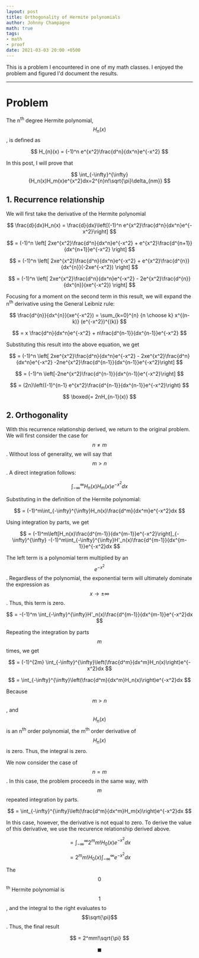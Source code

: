 ```yaml
---
layout: post
title: Orthogonality of Hermite polynomials
author: Johnny Champagne
math: true
tags:
- math
- proof
date: 2021-03-03 20:00 +0500
---
```

This is a problem I encountered in one of my math classes. I enjoyed the problem and figured I'd document the results.

___

# Problem

The n<sup>th</sup> degree Hermite polynomial, $$H_{n}(x)$$, is defined as

$$
H_{n}(x) = (-1)^n e^{x^2}\frac{d^n}{dx^n}e^{-x^2}
$$

In this post, I will prove that

$$
\int_{-\infty}^{\infty}{H_n(x)H_m(x)e^{x^2}dx=2^{n}n!\sqrt{\pi}\delta_{nm}}
$$

## 1. Recurrence relationship

We will first take the derivative of the Hermite polynomial

$$
\frac{d}{dx}H_n(x) =  \frac{d}{dx}\left[(-1)^n e^{x^2}\frac{d^n}{dx^n}e^{-x^2}\right]
$$

$$
= (-1)^n \left[ 2xe^{x^2}\frac{d^n}{dx^n}e^{-x^2} + e^{x^2}\frac{d^{n+1}}{dx^{n+1}}e^{-x^2} \right]
$$

$$
= (-1)^n \left[ 2xe^{x^2}\frac{d^n}{dx^n}e^{-x^2} + e^{x^2}\frac{d^{n}}{dx^{n}}(-2xe^{-x^2}) \right]
$$

$$
= (-1)^n \left[ 2xe^{x^2}\frac{d^n}{dx^n}e^{-x^2} - 2e^{x^2}\frac{d^{n}}{dx^{n}}(xe^{-x^2}) \right]
$$

Focusing for a moment on the second term in this result, we will expand the n<sup>th</sup> derivative using the General Leibniz rule:

$$
\frac{d^{n}}{dx^{n}}(xe^{-x^2}) = \sum_{k=0}^{n} {n \choose k} x^{(n-k)} (e^{-x^2})^{(k)}
$$

$$
= x \frac{d^n}{dx^n}e^{-x^2} + n\frac{d^{n-1}}{dx^{n-1}}e^{-x^2}
$$

Substituting this result into the above equation, we get

$$
= (-1)^n \left[ 2xe^{x^2}\frac{d^n}{dx^n}e^{-x^2} - 2xe^{x^2}\frac{d^n}{dx^n}e^{-x^2} -2ne^{x^2}\frac{d^{n-1}}{dx^{n-1}}e^{-x^2}\right]
$$

$$
= (-1)^n \left[-2ne^{x^2}\frac{d^{n-1}}{dx^{n-1}}e^{-x^2}\right]
$$

$$
= (2n)\left((-1)^{n-1} e^{x^2}\frac{d^{n-1}}{dx^{n-1}}e^{-x^2}\right)
$$

$$
\boxed{= 2nH_{n-1}(x)}
$$

## 2. Orthogonality

With this recurrence relationship derived, we return to the original problem. We will first consider the case for $$n\neq m$$. Without loss of generality, we will say that $$m > n$$. A direct integration follows:

$$
\int_{-\infty}^{\infty}H_n(x)H_m(x)e^{-x^2}dx
$$

Substituting in the definition of the Hermite polynomial:

$$
= (-1)^m\int_{-\infty}^{\infty}H_n(x)\frac{d^m}{dx^m}e^{-x^2}dx
$$

Using integration by parts, we get

$$
= (-1)^m\left[H_n(x)\frac{d^{m-1}}{dx^{m-1}}e^{-x^2}\right]_{-\infty}^{\infty} -(-1)^m\int_{-\infty}^{\infty}H'_n(x)\frac{d^{m-1}}{dx^{m-1}}e^{-x^2}dx
$$


The left term is a polynomial term multiplied by an $$e^{-x^2}$$. Regardless of the polynomial, the exponential term will ultimately dominate the expression as $$x \to \pm \infty$$. Thus, this term is zero.

$$
= -(-1)^m \int_{-\infty}^{\infty}H'_n(x)\frac{d^{m-1}}{dx^{m-1}}e^{-x^2}dx
$$

Repeating the integration by parts $$m$$ times, we get

$$
= (-1)^{2m} \int_{-\infty}^{\infty}\left(\frac{d^m}{dx^m}H_n(x)\right)e^{-x^2}dx
$$

$$
= \int_{-\infty}^{\infty}\left(\frac{d^m}{dx^m}H_n(x)\right)e^{-x^2}dx
$$

Because $$m>n$$, and $$H_n(x)$$ is an n<sup>th</sup> order polynomial, the m<sup>th</sup> order derivative of $$H_n(x)$$ is zero. Thus, the integral is zero.

We now consider the case of $$n=m$$. In this case, the problem proceeds in the same way, with $$m$$ repeated integration by parts.

$$
= \int_{-\infty}^{\infty}\left(\frac{d^m}{dx^m}H_m(x)\right)e^{-x^2}dx
$$

In this case, however, the derivative is not equal to zero. To derive the value of this derivative, we use the recurence relationship derived above.

$$
= \int_{-\infty}^{\infty}2^mm!H_0(x)e^{-x^2}dx
$$

$$
= 2^mm!H_0(x)\int_{-\infty}^{\infty}e^{-x^2}dx
$$

The $$0$$<sup>th</sup> Hermite polynomial is $$1$$, and the integral to the right evaluates to $$\sqrt{\pi}$$. Thus, the final result

$$
= 2^mm!\sqrt{\pi}
$$

$$
\blacksquare
$$
